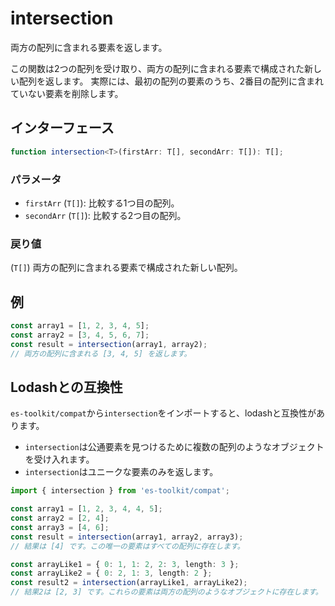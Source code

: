 # intersection

両方の配列に含まれる要素を返します。

この関数は2つの配列を受け取り、両方の配列に含まれる要素で構成された新しい配列を返します。
実際には、最初の配列の要素のうち、2番目の配列に含まれていない要素を削除します。

## インターフェース

```typescript
function intersection<T>(firstArr: T[], secondArr: T[]): T[];
```

### パラメータ

- `firstArr` (`T[]`): 比較する1つ目の配列。
- `secondArr` (`T[]`): 比較する2つ目の配列。

### 戻り値

(`T[]`) 両方の配列に含まれる要素で構成された新しい配列。

## 例

```typescript
const array1 = [1, 2, 3, 4, 5];
const array2 = [3, 4, 5, 6, 7];
const result = intersection(array1, array2);
// 両方の配列に含まれる [3, 4, 5] を返します。
```

## Lodashとの互換性

`es-toolkit/compat`から`intersection`をインポートすると、lodashと互換性があります。

- `intersection`は公通要素を見つけるために複数の配列のようなオブジェクトを受け入れます。
- `intersection`はユニークな要素のみを返します。

```typescript
import { intersection } from 'es-toolkit/compat';

const array1 = [1, 2, 3, 4, 4, 5];
const array2 = [2, 4];
const array3 = [4, 6];
const result = intersection(array1, array2, array3);
// 結果は [4] です。この唯一の要素はすべての配列に存在します。

const arrayLike1 = { 0: 1, 1: 2, 2: 3, length: 3 };
const arrayLike2 = { 0: 2, 1: 3, length: 2 };
const result2 = intersection(arrayLike1, arrayLike2);
// 結果2は [2, 3] です。これらの要素は両方の配列のようなオブジェクトに存在します。
```
